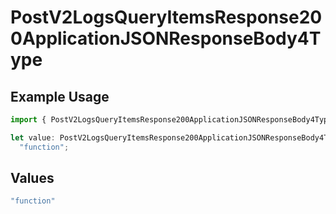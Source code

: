 # PostV2LogsQueryItemsResponse200ApplicationJSONResponseBody4Type

## Example Usage

```typescript
import { PostV2LogsQueryItemsResponse200ApplicationJSONResponseBody4Type } from "orq-poc-typescript-multi-env-version/models/operations";

let value: PostV2LogsQueryItemsResponse200ApplicationJSONResponseBody4Type =
  "function";
```

## Values

```typescript
"function"
```